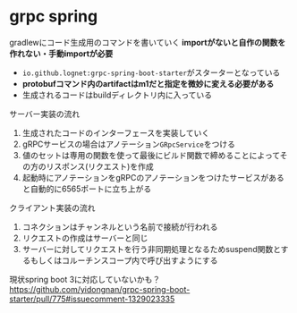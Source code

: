 # grpc spring

gradlewにコード生成用のコマンドを書いていく
**importがないと自作の関数を作れない・手動importが必要**

- `io.github.lognet:grpc-spring-boot-starter`がスターターとなっている
- **protobufコマンド内のartifactはm1だと指定を微妙に変える必要がある**
- 生成されるコードはbuildディレクトリ内に入っている

サーバー実装の流れ
1. 生成されたコードのインターフェースを実装していく
2. gRPCサービスの場合はアノテーション`GRpcService`をつける
3. 値のセットは専用の関数を使って最後にビルド関数で締めることによってその方のリスポンス(リクエスト)を作成
4. 起動時にアノテーションをgRPCのアノテーションをつけたサービスがあると自動的に6565ポートに立ち上がる

クライアント実装の流れ
1. コネクションはチャンネルという名前で接続が行われる
2. リクエストの作成はサーバーと同じ
3. サーバーに対してリクエストを行う非同期処理となるためsuspend関数とするもしくはコルーチンスコープ内で呼び出すようにする

現状spring boot 3に対応していないかも？
https://github.com/yidongnan/grpc-spring-boot-starter/pull/775#issuecomment-1329023335

